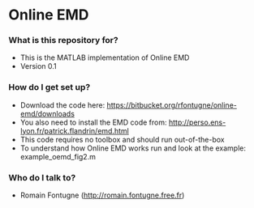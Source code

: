 # Online EMD #


### What is this repository for? ###

* This is the MATLAB implementation of Online EMD
* Version 0.1


### How do I get set up? ###

* Download the code here: https://bitbucket.org/rfontugne/online-emd/downloads
* You also need to install the EMD code from: http://perso.ens-lyon.fr/patrick.flandrin/emd.html
* This code requires no toolbox and should run out-of-the-box
* To understand how Online EMD works run and look at the example: example_oemd_fig2.m

### Who do I talk to? ###

* Romain Fontugne (http://romain.fontugne.free.fr)